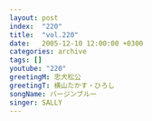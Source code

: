 ```yaml
---
layout: post
index:  "220"
title:  "vol.220"
date:   2005-12-10 12:00:00 +0300
categories: archive
tags: []
youtube: "220"
greetingM: 忠犬松公
greetingT: 横山たかす・ひろし
songName: バージンブルー
singer: SALLY
---
```

